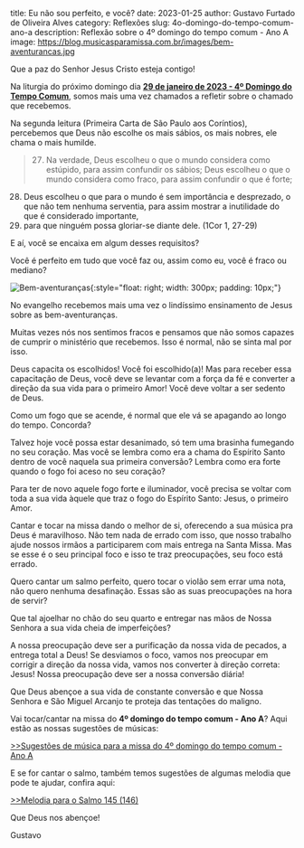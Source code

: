 title: Eu não sou perfeito, e você?
date: 2023-01-25
author: Gustavo Furtado de Oliveira Alves
category: Reflexões
slug: 4o-domingo-do-tempo-comum-ano-a
description: Reflexão sobre o 4º domingo do tempo comum - Ano A
image: https://blog.musicasparamissa.com.br/images/bem-aventurancas.jpg

Que a paz do Senhor Jesus Cristo esteja contigo!

Na liturgia do próximo domingo dia [**29 de janeiro de 2023 - 4º Domingo do Tempo Comum**](https://musicasparamissa.com.br/sugestoes-para/4o-domingo-do-tempo-comum-ano-a), somos mais uma vez chamados a refletir sobre o chamado que recebemos.

Na segunda leitura (Primeira Carta de São Paulo aos Coríntios), percebemos que Deus não escolhe os mais sábios, os mais nobres, ele chama o mais humilde.

> 27. Na verdade,
Deus escolheu o que o mundo considera como estúpido,
para assim confundir os sábios;
Deus escolheu o que o mundo considera como fraco,
para assim confundir o que é forte;
28. Deus escolheu o que para o mundo
é sem importância e desprezado,
o que não tem nenhuma serventia,
para assim mostrar a inutilidade
do que é considerado importante,
29. para que ninguém possa gloriar-se diante dele.  (1Cor 1, 27-29)

E aí, você se encaixa em algum desses requisitos?

Você é perfeito em tudo que você faz ou, assim como eu, você é fraco ou mediano?

![Bem-aventuranças](/images/bem-aventurancas.jpg){:style="float: right; width: 300px; padding: 10px;"}

No evangelho recebemos mais uma vez o lindíssimo ensinamento de Jesus sobre as bem-aventuranças.

Muitas vezes nós nos sentimos fracos e pensamos que não somos capazes de cumprir o ministério que recebemos. Isso é normal, não se sinta mal por isso.

Deus capacita os escolhidos! Você foi escolhido(a)! Mas para receber essa capacitação de Deus, você deve se levantar com a força da fé e converter a direção da sua vida para o primeiro Amor! Você deve voltar a ser sedento de Deus.

Como um fogo que se acende, é normal que ele vá se apagando ao longo do tempo. Concorda?

Talvez hoje você possa estar desanimado, só tem uma brasinha fumegando no seu coração. Mas você se lembra como era a chama do Espírito Santo dentro de você naquela sua primeira conversão? Lembra como era forte quando o fogo foi aceso no seu coração?

Para ter de novo aquele fogo forte e iluminador, você precisa se voltar com toda a sua vida àquele que traz o fogo do Espírito Santo: Jesus, o primeiro Amor.

Cantar e tocar na missa dando o melhor de si, oferecendo a sua música pra Deus é maravilhoso. Não tem nada de errado com isso, que nosso trabalho ajude nossos irmãos a participarem com mais entrega na Santa Missa. Mas se esse é o seu principal foco e isso te traz preocupações, seu foco está errado.

Quero cantar um salmo perfeito, quero tocar o violão sem errar uma nota, não quero nenhuma desafinação. Essas são as suas preocupações na hora de servir?

Que tal ajoelhar no chão do seu quarto e entregar nas mãos de Nossa Senhora a sua vida cheia de imperfeições?

A nossa preocupação deve ser a purificação da nossa vida de pecados, a entrega total a Deus! Se desviamos o foco, vamos nos preocupar em corrigir a direção da nossa vida, vamos nos converter à direção correta: Jesus! Nossa preocupação deve ser a nossa conversão diária!

Que Deus abençoe a sua vida de constante conversão e que Nossa Senhora e São Miguel Arcanjo te proteja das tentações do maligno.

Vai tocar/cantar na missa do **4º domingo do tempo comum - Ano A**? Aqui estão as nossas sugestões de músicas:

[>>Sugestões de música para a missa do 4º domingo do tempo comum - Ano A](https://musicasparamissa.com.br/sugestoes-para/4o-domingo-do-tempo-comum-ano-a)

E se for cantar o salmo, também temos sugestões de algumas melodia que pode te ajudar, confira aqui:

[>>Melodia para o Salmo 145 (146)](https://musicasparamissa.com.br/musicas-de/salmo-4o-domingo-do-tempo-comum-ano-a/)

Que Deus nos abençoe!

Gustavo
